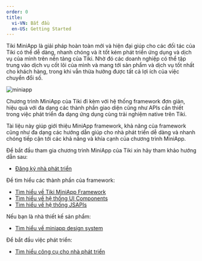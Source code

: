 ```yaml
---
order: 0
title: 
  vi-VN: Bắt đầu
  en-US: Getting Started
---
```


Tiki MiniApp là giải pháp hoàn toàn mới và hiện đại giúp cho các đối tác của Tiki có thể dễ dàng, nhanh chóng và ít tốt kém phát triển ứng dụng và dịch vụ của mình trên nền tảng của Tiki. Nhờ đó các doanh nghiệp có thể tập trung vào dịch vụ cốt lõi của mình và mang tới sản phẩm và dịch vụ tốt nhất cho khách hàng, trong khi vẫn thừa hưởng được tất cả lợi ích của việc chuyển đổi số.


![miniapp](https://salt.tikicdn.com/ts/upload/4e/01/1e/732977314da243c99557819e832ba78b.png "Tiki MiniAppp")


Chương trình MiniApp của Tiki đi kèm với hệ thống framework đơn giản, hiệu quả với đa dạng các thành phần giao diện cũng như APIs cần thiết trong việc phát triển đa dạng ứng dụng cùng trải nghiệm native trên Tiki.

Tài liệu này giúp giới thiệu MiniApp framework, khả năng của framework cũng như đa dạng các hướng dẫn giúp cho nhà phát triển dễ dàng và nhanh chóng tiếp cận tới các khả năng và khía cạnh của chương trình MiniApp.

Để bắt đầu tham gia chương trình MiniApp của Tiki xin hãy tham khảo hướng dẫn sau:

- [Đăng ký nhà phát triển](/docs/developer/introduce/register)

Đề tìm hiểu các thành phần của framework:

- [Tìm hiểu về Tiki MiniApp Framework](/docs/framework/overview)
- [Tìm hiểu về hệ thống UI Components](/docs/component/overview)
- [Tìm hiểu về hệ thống JSAPIs](/docs/api/overview)

Nếu bạn là nhà thiết kế sản phẩm:

- [Tìm hiểu về miniapp design system](/docs/design/overview)

Để bắt đầu việc phát triển:

- [Tìm hiểu công cụ cho nhà phát triển](/docs/ide/overview)


